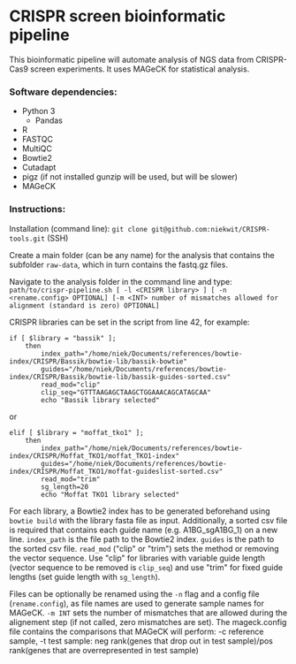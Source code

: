 # CRISPR screen bioinformatic pipeline


This bioinformatic pipeline will automate analysis of NGS data from CRISPR-Cas9 screen experiments. It uses MAGeCK for statistical analysis.

### Software dependencies:
- Python 3
	- Pandas
- R
- FASTQC
- MultiQC
- Bowtie2 
- Cutadapt
- pigz (if not installed gunzip will be used, but will be slower)
- MAGeCK

### Instructions:

Installation (command line): `git clone git@github.com:niekwit/CRISPR-tools.git` (SSH)

Create a main folder (can be any name) for the analysis that contains the subfolder `raw-data`, which in turn contains the fastq.gz files.

Navigate to the analysis folder in the command line and type: `path/to/crispr-pipeline.sh [ -l <CRISPR library> ] [ -n <rename.config> OPTIONAL] [-m <INT> number of mismatches allowed for alignment (standard is zero) OPTIONAL]`

CRISPR libraries can be set in the script from line 42, for example:
```
if [ $library = "bassik" ];
	then
		index_path="/home/niek/Documents/references/bowtie-index/CRISPR/Bassik/bowtie-lib/bassik-bowtie"
		guides="/home/niek/Documents/references/bowtie-index/CRISPR/Bassik/bowtie-lib/bassik-guides-sorted.csv"
		read_mod="clip"
		clip_seq="GTTTAAGAGCTAAGCTGGAAACAGCATAGCAA"
		echo "Bassik library selected"
```
or
```
elif [ $library = "moffat_tko1" ];
	then
		index_path="/home/niek/Documents/references/bowtie-index/CRISPR/Moffat_TKO1/moffat_TKO1-index"
		guides="/home/niek/Documents/references/bowtie-index/CRISPR/Moffat_TKO1/moffat-guideslist-sorted.csv"
		read_mod="trim"
		sg_length=20	
		echo "Moffat TKO1 library selected"
```



For each library, a Bowtie2 index has to be generated beforehand using `bowtie build` with the library fasta file as input. Additionally, a sorted csv file is required that contains each guide name (e.g. A1BG_sgA1BG_1) on a new line.
`index_path` is the file path to the Bowtie2 index. `guides` is the path to the sorted csv file. `read_mod` ("clip" or "trim") sets the method or removing the vector sequence. Use "clip" for libraries with variable guide length (vector sequence to be removed is `clip_seq`) and use "trim" for fixed guide lengths (set guide length with `sg_length`).

Files can be optionally be renamed using the `-n` flag and a config file (`rename.config`), as file names are used to generate sample names for MAGeCK. `-m INT` sets the number of mismatches that are allowed during the alignement step (if not called, zero mismatches are set).
The mageck.config file contains the comparisons that MAGeCK will perform: -c reference sample, -t test sample: neg rank(genes that drop out in test sample)/pos rank(genes that are overrepresented in test sample)
